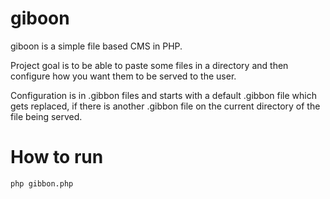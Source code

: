 giboon
=======

giboon is a simple file based CMS in PHP.

Project goal is to be able to paste some files in a directory and then configure
how you want them to be served to the user.

Configuration is in .gibbon files and starts with a default .gibbon file which
gets replaced, if there is another .gibbon file on the current directory of the
file being served.


How to run
===========

```
php gibbon.php
```

